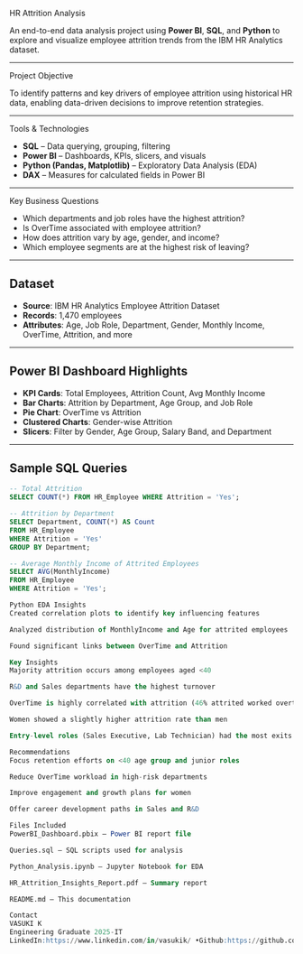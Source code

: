  HR Attrition Analysis

An end-to-end data analysis project using **Power BI**, **SQL**, and **Python** to explore and visualize employee attrition trends from the IBM HR Analytics dataset.

---

Project Objective

To identify patterns and key drivers of employee attrition using historical HR data, enabling data-driven decisions to improve retention strategies.

---

Tools & Technologies

- **SQL** – Data querying, grouping, filtering
- **Power BI** – Dashboards, KPIs, slicers, and visuals
- **Python (Pandas, Matplotlib)** – Exploratory Data Analysis (EDA)
- **DAX** – Measures for calculated fields in Power BI

---

Key Business Questions

- Which departments and job roles have the highest attrition?
- Is OverTime associated with employee attrition?
- How does attrition vary by age, gender, and income?
- Which employee segments are at the highest risk of leaving?

---

##  Dataset

- **Source**: IBM HR Analytics Employee Attrition Dataset  
- **Records**: 1,470 employees  
- **Attributes**: Age, Job Role, Department, Gender, Monthly Income, OverTime, Attrition, and more

---

## Power BI Dashboard Highlights

- **KPI Cards**: Total Employees, Attrition Count, Avg Monthly Income
- **Bar Charts**: Attrition by Department, Age Group, and Job Role
- **Pie Chart**: OverTime vs Attrition
- **Clustered Charts**: Gender-wise Attrition
- **Slicers**: Filter by Gender, Age Group, Salary Band, and Department

---

##  Sample SQL Queries

```sql
-- Total Attrition
SELECT COUNT(*) FROM HR_Employee WHERE Attrition = 'Yes';

-- Attrition by Department
SELECT Department, COUNT(*) AS Count
FROM HR_Employee
WHERE Attrition = 'Yes'
GROUP BY Department;

-- Average Monthly Income of Attrited Employees
SELECT AVG(MonthlyIncome)
FROM HR_Employee
WHERE Attrition = 'Yes';

Python EDA Insights
Created correlation plots to identify key influencing features

Analyzed distribution of MonthlyIncome and Age for attrited employees

Found significant links between OverTime and Attrition

Key Insights
Majority attrition occurs among employees aged <40

R&D and Sales departments have the highest turnover

OverTime is highly correlated with attrition (46% attrited worked overtime)

Women showed a slightly higher attrition rate than men

Entry-level roles (Sales Executive, Lab Technician) had the most exits

Recommendations
Focus retention efforts on <40 age group and junior roles

Reduce OverTime workload in high-risk departments

Improve engagement and growth plans for women

Offer career development paths in Sales and R&D

Files Included
PowerBI_Dashboard.pbix – Power BI report file

Queries.sql – SQL scripts used for analysis

Python_Analysis.ipynb – Jupyter Notebook for EDA

HR_Attrition_Insights_Report.pdf – Summary report

README.md – This documentation

Contact
VASUKI K
Engineering Graduate 2025-IT
LinkedIn:https://www.linkedin.com/in/vasukik/ •Github:https://github.com/K-Vasuki• Email: vasukikumaraguru11@gmail.com


